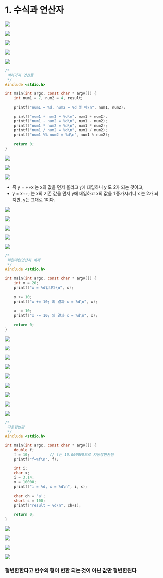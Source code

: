 # 1. 수식과 연산자

![](../.gitbook/assets/2020-01-03-12.26.25.png)

![](../.gitbook/assets/2020-01-03-12.26.36.png)

![](../.gitbook/assets/2020-01-03-12.26.40.png)

![](../.gitbook/assets/2020-01-03-12.27.32.png)

![](../.gitbook/assets/2020-01-03-12.27.38.png)

```c
/*
 여러가지 연산들
 */
#include <stdio.h>

int main(int argc, const char * argv[]) {
    int num1 = 7, num2 = 4, result;
    
    printf("num1 = %d, num2 = %d 일 때\n", num1, num2);
    
    printf("num1 + num2 = %d\n", num1 + num2);
    printf("num1 - num2 = %d\n", num1 - num2);
    printf("num1 * num2 = %d\n", num1 * num2);
    printf("num1 / num2 = %d\n", num1 / num2);
    printf("num1 %% num2 = %d\n", num1 % num2);
    
    return 0;
}

```

![](../.gitbook/assets/2020-01-03-12.36.16.png)

![](../.gitbook/assets/2020-01-03-12.38.15.png)

![](../.gitbook/assets/2020-01-03-12.38.22.png)

* 즉 y = ++x 는 x의 값을 먼저 올리고 y에 대입하니 y 도 2가 되는 것이고,
* y = x++; 는 x의 기존 값을 먼저 y에 대입하고 x의 값을 1 증가시키니 x 는 2가 되지만, y는 그대로 1이다.

![](../.gitbook/assets/2020-01-03-12.39.36.png)

![](../.gitbook/assets/2020-01-03-12.41.03.png)

![](../.gitbook/assets/2020-01-03-12.42.42.png)

![](../.gitbook/assets/2020-01-03-12.44.02.png)

![](../.gitbook/assets/2020-01-03-12.43.50.png)

```c
/*
 복합대입연산자 예제
 */
#include <stdio.h>

int main(int argc, const char * argv[]) {
    int x = 20;
    printf("x = %d입니다\n", x);
    
    x += 10;
    printf("x += 10; 의 결과 x = %d\n", x);
    
    x -= 10;
    printf("x -= 10; 의 결과 x = %d\n", x);
    
    return 0;
}

```

![](../.gitbook/assets/2020-01-03-12.47.06.png)











![](../.gitbook/assets/2020-01-03-12.48.36.png)

![](../.gitbook/assets/2020-01-03-12.48.43.png)

![](../.gitbook/assets/2020-01-03-12.48.51.png)

![](../.gitbook/assets/2020-01-03-12.49.30.png)

![](../.gitbook/assets/2020-01-03-12.49.38.png)

![](../.gitbook/assets/2020-01-03-12.49.47.png)

![](../.gitbook/assets/2020-01-03-12.49.53.png)

![](../.gitbook/assets/2020-01-03-12.51.07.png)

```c
/*
 자동형변환
 */
#include <stdio.h>

int main(int argc, const char * argv[]) {
    double f;
    f = 10;         // f는 10.000000으로 자동형변환됨
    printf("f=%f\n", f);
    
    int i;
    char x;
    i = 3.14;
    x = 10000;
    printf("i = %d, x = %d\n", i, x);
    
    char ch = 'a';
    short s = 100;
    printf("result = %d\n", ch+s);
    
    return 0;
}
```

![](../.gitbook/assets/2020-01-03-12.54.01.png)

![](../.gitbook/assets/2020-01-03-12.55.10.png)

![](../.gitbook/assets/2020-01-03-12.55.49.png)

![](../.gitbook/assets/2020-01-03-12.56.02.png)

### 형변환한다고 변수의 형이 변환 되는 것이 아닌 값만 형변환된다



